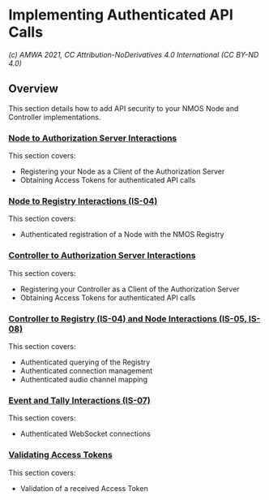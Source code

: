 # Implementing Authenticated API Calls
_(c) AMWA 2021, CC Attribution-NoDerivatives 4.0 International (CC BY-ND 4.0)_

## Overview
This section details how to add API security to your NMOS Node and Controller implementations.

### [Node to Authorization Server Interactions](4.1.%20Node%20to%20Authorization%20Server%20Interactions.md)
This section covers:
- Registering your Node as a Client of the Authorization Server
- Obtaining Access Tokens for authenticated API calls

### [Node to Registry Interactions (IS-04)](4.2.%20Node%20to%20Registry%20Interactions%20(IS-04).md)
This section covers:
- Authenticated registration of a Node with the NMOS Registry

### [Controller to Authorization Server Interactions](4.3.%20Controller%20to%20Authorization%20Server%20Interactions.md)
This section covers:
- Registering your Controller as a Client of the Authorization Server
- Obtaining Access Tokens for authenticated API calls

### [Controller to Registry (IS-04) and Node Interactions (IS-05, IS-08)](4.4.%20Controller%20to%20Registry%20(IS-04)%20and%20Node%20Interactions%20(IS-05%2C%20IS-08).md)
This section covers:
- Authenticated querying of the Registry
- Authenticated connection management
- Authenticated audio channel mapping

### [Event and Tally Interactions (IS-07)](4.5.%20Event%20and%20Tally%20Interactions%20(IS-07).md)
This section covers:
- Authenticated WebSocket connections

### [Validating Access Tokens](4.6.%20Validating%20Access%20Tokens.md)
This section covers:
- Validation of a received Access Token
